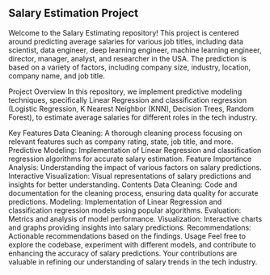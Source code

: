 ## Salary Estimation Project

Welcome to the Salary Estimating repository! This project is centered around predicting average salaries for various job titles, including data scientist, data engineer, deep learning engineer, machine learning engineer, director, manager, analyst, and researcher in the USA. The prediction is based on a variety of factors, including company size, industry, location, company name, and job title.

Project Overview
In this repository, we implement predictive modeling techniques, specifically Linear Regression and classification regression (Logistic Regression, K Nearest Neighbor (KNN), Decision Trees, Random Forest), to estimate average salaries for different roles in the tech industry.

Key Features
Data Cleaning: A thorough cleaning process focusing on relevant features such as company rating, state, job title, and more.
Predictive Modeling: Implementation of Linear Regression and classification regression algorithms for accurate salary estimation.
Feature Importance Analysis: Understanding the impact of various factors on salary predictions.
Interactive Visualization: Visual representations of salary predictions and insights for better understanding.
Contents
Data Cleaning: Code and documentation for the cleaning process, ensuring data quality for accurate predictions.
Modeling: Implementation of Linear Regression and classification regression models using popular algorithms.
Evaluation: Metrics and analysis of model performance.
Visualization: Interactive charts and graphs providing insights into salary predictions.
Recommendations: Actionable recommendations based on the findings.
Usage
Feel free to explore the codebase, experiment with different models, and contribute to enhancing the accuracy of salary predictions. Your contributions are valuable in refining our understanding of salary trends in the tech industry.
